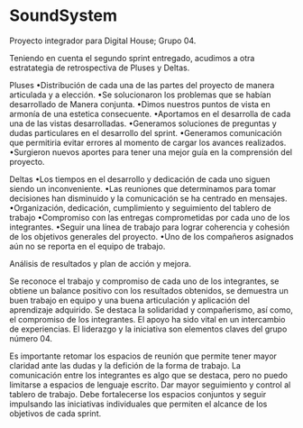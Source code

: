 # SoundSystem
Proyecto integrador para Digital House; Grupo 04.

Teniendo en cuenta el segundo sprint entregado, acudimos a otra estratategia de retrospectiva de Pluses y Deltas.

Pluses
•Distribución de cada una de las partes del proyecto de manera articulada y a elección.
•Se solucionaron los problemas que se habían desarrollado de Manera conjunta.
•Dimos nuestros puntos de vista en armonía de una estetica consecuente.
•Aportamos en el desarrolla de cada una de las vistas desarrolladas.
•Generamos soluciones de preguntas y dudas particulares en el desarrollo del sprint.
•Generamos comunicación que permitiria evitar errores al momento de cargar los avances realizados.
•Surgieron nuevos aportes para tener una mejor guía en la comprensión del proyecto.

Deltas
•Los tiempos en el desarrollo y dedicación de cada uno siguen siendo un inconveniente.
•Las reuniones que determinamos para tomar decisiones han disminuido y la comunicación se ha centrado en mensajes.
•Organización, dedicación, cumplimiento y seguimiento del tablero de trabajo
•Compromiso con las entregas comprometidas por cada uno de los integrantes.
•Seguir una línea de trabajo para lograr coherencia y cohesión de los objetivos generales del proyecto.
•Uno de los compañeros asignados aún no se reporta en el equipo de trabajo.

Análisis de resultados y plan de acción y mejora.

Se reconoce el trabajo y compromiso de cada uno de los integrantes, se obtiene un balance positivo con los resultados obtenidos, se demuestra un buen trabajo en equipo y una buena articulación y aplicación del aprendizaje adquirido. Se destaca la solidaridad y compañerismo, así como, el compromiso de los integrantes. El apoyo ha sido vital en un intercambio de experiencias. El liderazgo y la iniciativa son elementos claves del grupo número 04.

Es importante retomar los espacios de reunión que permite tener mayor claridad ante las dudas y la defición de la forma de trabajo. La comunicación entre los integrantes es algo que se destaca, pero no puedo limitarse a espacios de lenguaje escrito. Dar mayor seguimiento y control al tablero de trabajo. Debe fortalecerse los espacios conjuntos y seguir impulsando las iniciativas individuales que permiten el alcance de los objetivos de cada sprint.